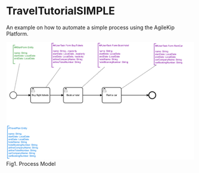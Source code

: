 # TravelTutorialSIMPLE

An example on how to automate a simple process using the AgileKip Platform.

![Model](/MODELS/travel-SIMPLE/travel_SIMPLE.png)
Fig1. Process Model
